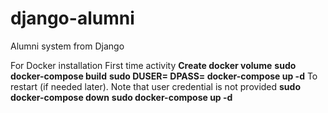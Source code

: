 # django-alumni
Alumni system from Django

For Docker installation
First time activity
**Create docker volume**
**sudo docker-compose build**
**sudo DUSER=<admin name> DPASS=<admin password> docker-compose up -d**
To restart (if needed later). Note that user credential is not provided
**sudo docker-compose down**
**sudo docker-compose up -d**
